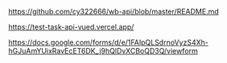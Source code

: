 https://github.com/cy322666/wb-api/blob/master/README.md

https://test-task-api-vued.vercel.app/

https://docs.google.com/forms/d/e/1FAIpQLSdrnoVyzS4Xh-hGJuAmYUixRavEcET6DK_j9hQlDvXCBoQD3Q/viewform
